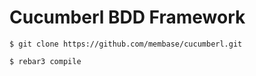 # Cucumberl BDD Framework

```
$ git clone https://github.com/membase/cucumberl.git
```

```
$ rebar3 compile
```


